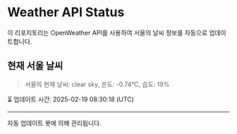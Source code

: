 
# Weather API Status

이 리포지토리는 OpenWeather API를 사용하여 서울의 날씨 정보를 자동으로 업데이트합니다.

## 현재 서울 날씨
> 서울의 현재 날씨: clear sky, 온도: -0.74°C, 습도: 19%

⏳ 업데이트 시간: 2025-02-19 08:30:18 (UTC)

---
자동 업데이트 봇에 의해 관리됩니다.
